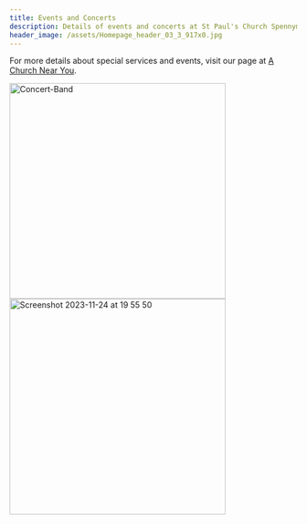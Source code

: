 ```yaml
---
title: Events and Concerts
description: Details of events and concerts at St Paul's Church Spennymoor.
header_image: /assets/Homepage_header_03_3_917x0.jpg
---
```

For more details about special services and events, visit our page at [A Church Near You](https://www.achurchnearyou.com/church/13565/).

<img width="378" alt="Concert-Band" src="https://github.com/stpaulsspennymoor/stpaulsspennymoor.github.io/assets/139633336/8903a086-0c2a-45a8-aaf8-14a8e35dec89">

<img width="378" alt="Screenshot 2023-11-24 at 19 55 50" src="https://github.com/stpaulsspennymoor/stpaulsspennymoor.github.io/assets/139633336/73dcc28b-a1c2-4784-b41c-6e753ca621db">
